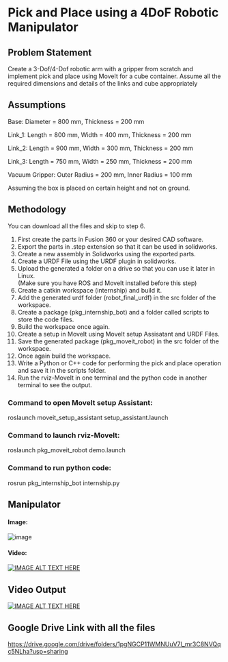 # Pick and Place using a 4DoF Robotic Manipulator
 

## Problem Statement
Create a 3-Dof/4-Dof robotic arm with a gripper from scratch and implement pick and place using MoveIt for a cube container. Assume all the required dimensions and details of the links and cube appropriately

## Assumptions 
Base: 
Diameter = 800 mm,
Thickness = 200 mm

Link_1:
Length = 800 mm, 
Width = 400 mm,
Thickness = 200 mm

Link_2:
Length = 900 mm, 
Width = 300 mm,
Thickness = 200 mm

Link_3:
Length = 750 mm, 
Width = 250 mm,
Thickness = 200 mm

Vacuum Gripper:
Outer Radius = 200 mm,
Inner Radius = 100 mm


Assuming the box is placed on certain height and not on ground.

## Methodology 

You can download all the files and skip to step 6.

1. First create the parts in Fusion 360 or your desired CAD software. <br>
2. Export the parts in .step extension so that it can be used in solidworks. <br>
3. Create a new assembly in Solidworks using the exported parts. <br>
4. Create a URDF File using the URDF plugin in solidworks. <br>
5. Upload the generated a folder on a drive so that you can use it later in Linux. <br>
 (Make sure you have ROS and MoveIt installed before this step) <br>
6. Create a catkin workspace (internship) and build it.<br>
7. Add the generated urdf folder (robot_final_urdf) in the src folder of the workspace.  <br>
9. Create a package (pkg_internship_bot) and a folder called scripts to store the code files. <br>
10. Build the workspace once again. <br>
11. Create a setup in MoveIt using MoveIt setup Assisatant and URDF Files.<br>
12. Save the generated package (pkg_moveit_robot) in the src folder of the workspace. <br>
13. Once again build the workspace. <br>
14. Write a Python or C++ code for performing the pick and place operation and save it in the scripts folder. <br>
15. Run the rviz-MoveIt in one terminal and the python code in another terminal to see the output. <br>

### Command to open MoveIt setup Assistant:<br>
roslaunch moveit_setup_assistant setup_assistant.launch


### Command to launch rviz-MoveIt:<br>
roslaunch pkg_moveit_robot demo.launch


### Command to run python code:<br>
rosrun pkg_internship_bot internship.py


## Manipulator  

#### Image:
![image](https://user-images.githubusercontent.com/78917282/118496328-a7266280-b741-11eb-9ed5-3050d23e9dde.png)

#### Video:
[![IMAGE ALT TEXT HERE](https://img.youtube.com/vi/-NfOZPfUFLA/0.jpg)](https://www.youtube.com/watch?v=-NfOZPfUFLA)


## Video Output

[![IMAGE ALT TEXT HERE](https://img.youtube.com/vi/bBtZ40Qu28w/0.jpg)](https://www.youtube.com/watch?v=bBtZ40Qu28w)

## Google Drive Link with all the files

https://drive.google.com/drive/folders/1pgNGCP11WMNUuV7l_mr3C8NVQqc5NLha?usp=sharing
